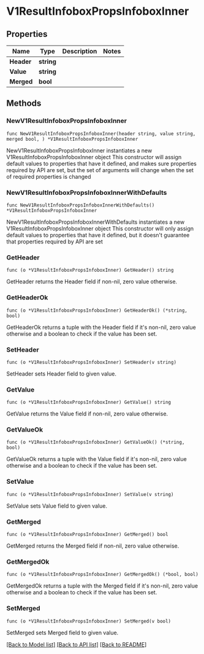 # V1ResultInfoboxPropsInfoboxInner

## Properties

Name | Type | Description | Notes
------------ | ------------- | ------------- | -------------
**Header** | **string** |  | 
**Value** | **string** |  | 
**Merged** | **bool** |  | 

## Methods

### NewV1ResultInfoboxPropsInfoboxInner

`func NewV1ResultInfoboxPropsInfoboxInner(header string, value string, merged bool, ) *V1ResultInfoboxPropsInfoboxInner`

NewV1ResultInfoboxPropsInfoboxInner instantiates a new V1ResultInfoboxPropsInfoboxInner object
This constructor will assign default values to properties that have it defined,
and makes sure properties required by API are set, but the set of arguments
will change when the set of required properties is changed

### NewV1ResultInfoboxPropsInfoboxInnerWithDefaults

`func NewV1ResultInfoboxPropsInfoboxInnerWithDefaults() *V1ResultInfoboxPropsInfoboxInner`

NewV1ResultInfoboxPropsInfoboxInnerWithDefaults instantiates a new V1ResultInfoboxPropsInfoboxInner object
This constructor will only assign default values to properties that have it defined,
but it doesn't guarantee that properties required by API are set

### GetHeader

`func (o *V1ResultInfoboxPropsInfoboxInner) GetHeader() string`

GetHeader returns the Header field if non-nil, zero value otherwise.

### GetHeaderOk

`func (o *V1ResultInfoboxPropsInfoboxInner) GetHeaderOk() (*string, bool)`

GetHeaderOk returns a tuple with the Header field if it's non-nil, zero value otherwise
and a boolean to check if the value has been set.

### SetHeader

`func (o *V1ResultInfoboxPropsInfoboxInner) SetHeader(v string)`

SetHeader sets Header field to given value.


### GetValue

`func (o *V1ResultInfoboxPropsInfoboxInner) GetValue() string`

GetValue returns the Value field if non-nil, zero value otherwise.

### GetValueOk

`func (o *V1ResultInfoboxPropsInfoboxInner) GetValueOk() (*string, bool)`

GetValueOk returns a tuple with the Value field if it's non-nil, zero value otherwise
and a boolean to check if the value has been set.

### SetValue

`func (o *V1ResultInfoboxPropsInfoboxInner) SetValue(v string)`

SetValue sets Value field to given value.


### GetMerged

`func (o *V1ResultInfoboxPropsInfoboxInner) GetMerged() bool`

GetMerged returns the Merged field if non-nil, zero value otherwise.

### GetMergedOk

`func (o *V1ResultInfoboxPropsInfoboxInner) GetMergedOk() (*bool, bool)`

GetMergedOk returns a tuple with the Merged field if it's non-nil, zero value otherwise
and a boolean to check if the value has been set.

### SetMerged

`func (o *V1ResultInfoboxPropsInfoboxInner) SetMerged(v bool)`

SetMerged sets Merged field to given value.



[[Back to Model list]](../README.md#documentation-for-models) [[Back to API list]](../README.md#documentation-for-api-endpoints) [[Back to README]](../README.md)


